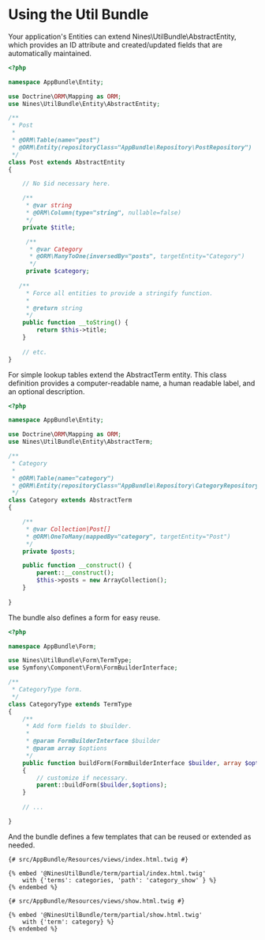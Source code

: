 Using the Util Bundle
=====================

Your application's Entities can extend Nines\UtilBundle\AbstractEntity, which provides an
ID attribute and created/updated fields that are automatically maintained.

```php
<?php

namespace AppBundle\Entity;

use Doctrine\ORM\Mapping as ORM;
use Nines\UtilBundle\Entity\AbstractEntity;

/**
 * Post
 *
 * @ORM\Table(name="post")
 * @ORM\Entity(repositoryClass="AppBundle\Repository\PostRepository")
 */
class Post extends AbstractEntity
{

    // No $id necessary here.

    /**
     * @var string
     * @ORM\Column(type="string", nullable=false)
     */
    private $title;

     /**
      * @var Category
      * @ORM\ManyToOne(inversedBy="posts", targetEntity="Category")
      */
     private $category;
 
   /**
     * Force all entities to provide a stringify function.
     *
     * @return string
     */
    public function __toString() {
        return $this->title;
    }
    
    // etc.
}
```

For simple lookup tables extend the AbstractTerm entity. This class definition provides
a computer-readable name, a human readable label, and an optional description.

```php
<?php

namespace AppBundle\Entity;

use Doctrine\ORM\Mapping as ORM;
use Nines\UtilBundle\Entity\AbstractTerm;

/**
 * Category
 *
 * @ORM\Table(name="category")
 * @ORM\Entity(repositoryClass="AppBundle\Repository\CategoryRepository")
 */
class Category extends AbstractTerm
{

    /**
     * @var Collection|Post[]
     * @ORM\OneToMany(mappedBy="category", targetEntity="Post")
     */
    private $posts;

    public function __construct() {
        parent::__construct();
        $this->posts = new ArrayCollection();
    }
    
}
```

The bundle also defines a form for easy reuse.

```php
<?php

namespace AppBundle\Form;

use Nines\UtilBundle\Form\TermType;
use Symfony\Component\Form\FormBuilderInterface;

/**
 * CategoryType form.
 */
class CategoryType extends TermType
{
    /**
     * Add form fields to $builder.
     *
     * @param FormBuilderInterface $builder
     * @param array $options
     */
    public function buildForm(FormBuilderInterface $builder, array $options)
    {
        // customize if necessary.
        parent::buildForm($builder,$options);
    }
    
    // ...

}
```

And the bundle defines a few templates that can be reused or 
extended as needed.

```twig
{# src/AppBundle/Resources/views/index.html.twig #}

{% embed '@NinesUtilBundle/term/partial/index.html.twig' 
    with {'terms': categories, 'path': 'category_show' } %}
{% endembed %}
```

```twig
{# src/AppBundle/Resources/views/show.html.twig #}

{% embed '@NinesUtilBundle/term/partial/show.html.twig' 
    with {'term': category} %}
{% endembed %}

```
